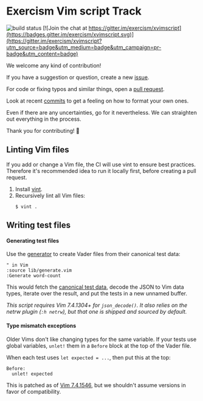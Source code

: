 # Exercism Vim script Track

![build status](https://travis-ci.org/exercism/vimscript.svg?branch=master)
[![Join the chat at https://gitter.im/exercism/xvimscript](https://badges.gitter.im/exercism/xvimscript.svg)](https://gitter.im/exercism/xvimscript?utm_source=badge&utm_medium=badge&utm_campaign=pr-badge&utm_content=badge)

We welcome any kind of contribution!

If you have a suggestion or question, create a new
[issue](https://github.com/exercism/vimscript/issues).

For code or fixing typos and similar things, open a
[pull request](https://github.com/exercism/vimscript/pulls).

Look at recent [commits](https://github.com/exercism/vimscript/commits/master)
to get a feeling on how to format your own ones.

Even if there are any uncertainties, go for it nevertheless. We can straighten
out everything in the process.

Thank you for contributing! :tada:

## Linting Vim files

If you add or change a Vim file, the CI will use vint to ensure best practices.
Therefore it's recommended idea to run it locally first, before creating a pull
request.

1. Install [vint](https://github.com/Kuniwak/vint#quick-start).
1. Recursively lint all Vim files:
    ```
    $ vint .
    ```

## Writing test files

#### Generating test files

Use the [generator](lib/generate.vim) to create Vader files from their canonical
test data:

```vim
" in Vim
:source lib/generate.vim
:Generate word-count
```

This would fetch the [canonical test data](https://raw.githubusercontent.com/exercism/x-common/master/exercises/word-count/canonical-data.json),
decode the JSON to Vim data types, iterate over the result, and put the tests in
a new unnamed buffer.

_This script requires Vim 7.4.1304+ for `json_decode()`. It also relies on the
netrw plugin (`:h netrw`), but that one is shipped and sourced by default._

#### Type mismatch exceptions

Older Vims don't like changing types for the same variable. If your tests use
global variables, `unlet!` them in a `Before` block at the top of the Vader file.

When each test uses `let expected = ...`, then put this at the top:

```vim
Before:
  unlet! expected
```

This is patched as of
[Vim 7.4.1546](https://github.com/vim/vim/commit/f6f32c38bf3319144a84a01a154c8c91939e7acf),
but we shouldn't assume versions in favor of compatibility.
